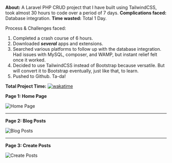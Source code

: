 **About:**
A Laravel PHP CRUD project that I have built using TailwindCSS, took almost 30 hours to code over a period of 7 days.
**Complications faced:** Database integration. **Time wasted:** Total 1 Day.

Process & Challenges faced:
1) Completed a crash course of 6 hours.
2) Downloaded ***several*** apps and extensions.
3) Searched various platforms to follow up with the database integration. Had issues with MySQL, composer, and WAMP, but instant relief felt once it worked.
4) Decided to use TailwindCSS instead of Bootstrap because versatile. But will convert it to Bootstrap eventually, just like that, to learn.
5) Pushed to Github. Ta-da!

**Total Project Time:**
[![wakatime](https://wakatime.com/badge/github/suraiyakawsar/BMS.svg)](https://wakatime.com/badge/github/suraiyakawsar/BMS)

**Page 1: Home Page**

![Home Page](https://imgur.com/EzNAcPS.png)

------------------------------
**Page 2: Blog Posts**

![Blog Posts](https://imgur.com/xYCSlVE.png)

----------------------------
**Page 3: Create Posts**

![Create Posts](https://imgur.com/zNTF2Oz.png)
